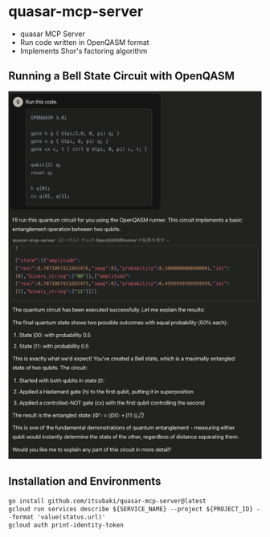 # quasar-mcp-server

 * quasar MCP Server  
 * Run code written in OpenQASM format 
 * Implements Shor's factoring algorithm

## Running a Bell State Circuit with OpenQASM

![claude desktop](claude_desktop.png)

## Installation and Environments

```shell
go install github.com/itsubaki/quasar-mcp-server@latest
gcloud run services describe ${SERVICE_NAME} --project ${PROJECT_ID} --format 'value(status.url)'
gcloud auth print-identity-token
```

